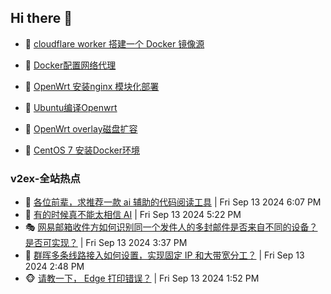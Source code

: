 ## Hi there 👋

<!--
**dkyg666/dkyg666** is a ✨ _special_ ✨ repository because its `README.md` (this file) appears on your GitHub profile.

Here are some ideas to get you started:

- 🔭 I’m currently working on ...
- 🌱 I’m currently learning ...
- 👯 I’m looking to collaborate on ...
- 🤔 I’m looking for help with ...
- 💬 Ask me about ...
- 📫 How to reach me: ...
- 😄 Pronouns: ...
- ⚡ Fun fact: ...
-->

<!-- BLOG-POST-LIST:START -->
- 🦩 [cloudflare worker 搭建一个 Docker 镜像源](http://blog.1996099.xyz/archives/cloudflare-worker-da-jian-yi-ge-docker-jing-xiang-zhan) 

- 🚦 [Docker配置网络代理](http://blog.1996099.xyz/archives/dockerpei-zhi-wang-luo-dai-li) 

- 🫶 [OpenWrt 安装nginx 模块化部署](http://blog.1996099.xyz/archives/openwrt-an-zhuang-nginx-mo-kuai-hua-bu-shu) 

- 🦄 [Ubuntu编译Openwrt](http://blog.1996099.xyz/archives/ubuntuzi-bian-yi-openwrt) 

- 🐻 [OpenWrt overlay磁盘扩容](http://blog.1996099.xyz/archives/openwrt-overlay) 

- 🤖 [CentOS 7 安装Docker环境](http://blog.1996099.xyz/archives/centos-docker) 
<!-- BLOG-POST-LIST:END -->

### v2ex-全站热点
<!-- v2ex:START -->
- 🥸 [各位前辈，求推荐一款 ai 辅助的代码阅读工具](https://www.v2ex.com/t/1072804#reply1) | Fri Sep 13 2024 6:07 PM
- 🤗 [有的时候真不能太相信 AI](https://www.v2ex.com/t/1072802#reply4) | Fri Sep 13 2024 5:22 PM
- 🎭 [网易邮箱收件方如何识别同一个发件人的多封邮件是否来自不同的设备？是否可实现？](https://www.v2ex.com/t/1072791#reply2) | Fri Sep 13 2024 3:37 PM
- 🥷 [群晖多条线路接入如何设置，实现固定 IP 和大带宽分工？](https://www.v2ex.com/t/1072784#reply2) | Fri Sep 13 2024 2:48 PM
- 🐵 [请教一下， Edge 打印错误？](https://www.v2ex.com/t/1072780#reply0) | Fri Sep 13 2024 1:52 PM<!-- v2ex:END -->

